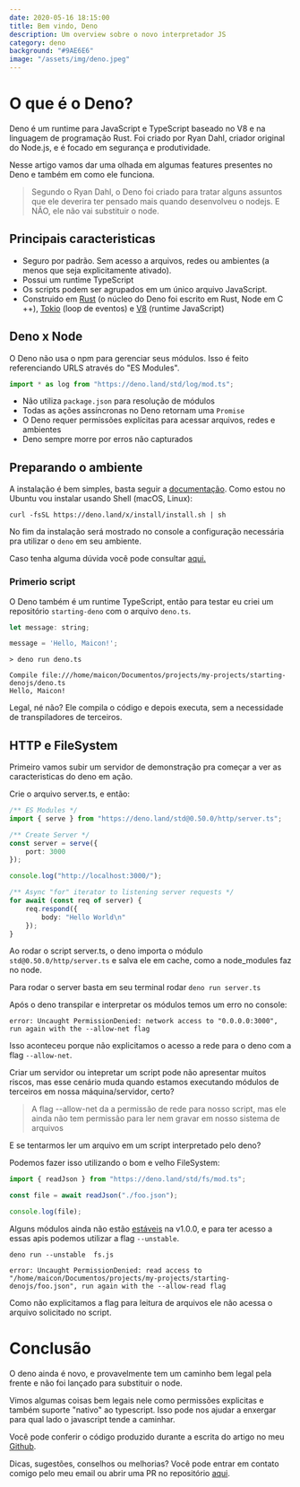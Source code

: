 ```yaml
---
date: 2020-05-16 18:15:00
title: Bem vindo, Deno
description: Um overview sobre o novo interpretador JS
category: deno
background: "#9AE6E6"
image: "/assets/img/deno.jpeg"
---
```


# O que é o Deno?

Deno é um runtime para JavaScript e TypeScript baseado no V8 e na linguagem de programação Rust. Foi criado por Ryan Dahl, criador original do Node.js, e é focado em segurança e produtividade.

Nesse artigo vamos dar uma olhada em algumas features presentes no Deno e também em como ele funciona.

> Segundo o Ryan Dahl, o Deno foi criado para tratar alguns assuntos que ele deverira ter pensado mais quando desenvolveu o nodejs. E NÃO, ele não vai substituir o node.

## Principais caracteristicas

- Seguro por padrão. Sem acesso a arquivos, redes ou ambientes (a menos que seja explicitamente ativado).
- Possui um runtime TypeScript
- Os scripts podem ser agrupados em um único arquivo JavaScript.
- Construido em [Rust](https://www.rust-lang.org/) (o núcleo do Deno foi escrito em Rust, Node em C ++), [Tokio](https://tokio.rs/) (loop de eventos) e [V8](https://v8.dev/) (runtime JavaScript)

## Deno x Node

O Deno não usa o npm para gerenciar seus módulos. Isso é feito referenciando URLS através do "ES Modules".

```javascript
import * as log from "https://deno.land/std/log/mod.ts";
```

- Não utiliza ```package.json``` para resolução de módulos
- Todas as ações assíncronas no Deno retornam uma ```Promise```
- O Deno requer permissões explícitas para acessar arquivos, redes e ambientes
- Deno sempre morre por erros não capturados

## Preparando o ambiente

A instalação é bem simples, basta seguir a [documentação](https://deno.land/). Como estou no Ubuntu vou instalar usando Shell (macOS, Linux):

```shell
curl -fsSL https://deno.land/x/install/install.sh | sh
```

No fim da instalação será mostrado no console a configuração necessária pra utilizar o ```deno``` em seu ambiente.

Caso tenha alguma dúvida você pode consultar [aqui.](https://deno.land/manual/getting_started/setup_your_environment)

### Primerio script

O Deno também é um runtime TypeScript, então para testar eu criei um repositório ```starting-deno``` com o arquivo ```deno.ts```.

```javascript
let message: string;

message = 'Hello, Maicon!';
```

```shell
> deno run deno.ts

Compile file:///home/maicon/Documentos/projects/my-projects/starting-denojs/deno.ts
Hello, Maicon!
```

Legal, né não? Ele compila o código e depois executa, sem a necessidade de transpiladores de terceiros.

## HTTP e FileSystem

Primeiro vamos subir um servidor de demonstração pra começar a ver as caracteristicas do deno em ação.

Crie o arquivo server.ts, e então:

```ts
/** ES Modules */
import { serve } from "https://deno.land/std@0.50.0/http/server.ts";

/** Create Server */
const server = serve({
    port: 3000
});

console.log("http://localhost:3000/");

/** Async "for" iterator to listening server requests */
for await (const req of server) {
    req.respond({
        body: "Hello World\n"
    });
}
```

Ao rodar o script server.ts, o deno importa o módulo ```std@0.50.0/http/server.ts``` e salva ele em cache, como a node_modules faz no node.

Para rodar o server basta em seu terminal rodar ```deno run server.ts```

Após o deno transpilar e interpretar os módulos temos um erro no console:

```shell
error: Uncaught PermissionDenied: network access to "0.0.0.0:3000", run again with the --allow-net flag
```

Isso aconteceu porque não explicitamos o acesso a rede para o deno com a flag ```--allow-net```.

Criar um servidor ou intepretar um script pode não apresentar muitos riscos, mas esse cenário muda quando estamos executando módulos de terceiros em nossa máquina/servidor, certo?

> A flag --allow-net da a permissão de rede para nosso script, mas ele ainda não tem permissão para ler nem gravar em nosso sistema de arquivos

E se tentarmos ler um arquivo em um script interpretado pelo deno?

Podemos fazer isso utilizando o bom e velho FileSystem:

```javascript
import { readJson } from "https://deno.land/std/fs/mod.ts";

const file = await readJson("./foo.json");

console.log(file);
```

Alguns módulos ainda não estão [estáveis](https://deno.land/manual/runtime/stability) na v1.0.0, e para ter acesso a essas apis podemos utilizar a flag ```--unstable```.

```shell
deno run --unstable  fs.js

error: Uncaught PermissionDenied: read access to "/home/maicon/Documentos/projects/my-projects/starting-denojs/foo.json", run again with the --allow-read flag
```

Como não explicitamos a flag para leitura de arquivos ele não acessa o arquivo solicitado no script.

# Conclusão

O deno ainda é novo, e provavelmente tem um caminho bem legal pela frente e não foi lançado para substituir o node.

Vimos algumas coisas bem legais nele como permissões explicitas e também suporte "nativo" ao typescript. Isso pode nos ajudar a enxergar para qual lado o javascript tende a caminhar.

Você pode conferir o código produzido durante a escrita do artigo no meu [Github](https://github.com/maiconrs95/starting-deno).

Dicas, sugestões, conselhos ou melhorias? Você pode entrar em contato comigo pelo meu email ou abrir uma PR no repositório [aqui](https://github.com/maiconrs95/maiconsilva).
